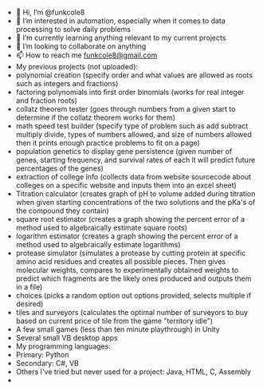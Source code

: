 - 👋 Hi, I’m @funkcole8
- 👀 I’m interested in automation, especially when it comes to data processing to solve daily problems
- 🌱 I’m currently learning anything relevant to my current projects
- 💞️ I’m looking to collaborate on anything
- 📫 How to reach me funkcole8@gmail.com
- My previous projects (not uploaded): 
-   polynomial creation (specify order and what values are allowed as roots such as integers and fractions)
-   factoring polynomials into first order binomials (works for real integer and fraction roots) 
-   collatz theorem tester (goes through numbers from a given start to determine if the collatz theorem works for them)
-   math speed test builder (specify type of problem such as add subtract multiply divide, types of numbers allowed, and size of numbers allowed then it prints enough practice problems to fit on a page)
-   population genetics to display gene persistence (given number of genes, starting frequency, and survival rates of each it will predict future percentages of the genes)
-   extraction of college info (collects data from website sourcecode about colleges on a specific website and inputs them into an excel sheet)
-   Titration calculator (creates graph of pH to volume added during titration when given starting concentrations of the two solutions and the pKa's of the compound they contain)
-   square root estimator (creates a graph showing the percent error of a method used to algebraically estimate square roots)
-   logarithm estimator (creates a graph showing the percent error of a method used to algebraically estimate logarithms)
-   protease simulator (simulates a protease by cutting protein at specific amino acid residues and creates all possible pieces. Then gives molecular weights, compares to experimentally obtained weights to predict which fragments are the likely ones produced and outputs them in a file)
-   choices (picks a random option out options provided, selects multiple if desired)
-   tiles and surveyors (calculates the optimal number of surveyors to buy based on current price of tile from the game "territory idle")
-   A few small games (less than ten minute playthrough) in Unity
-   Several small VB desktop apps
- My programming languages:
-   Primary: Python
-   Secondary: C#, VB
-   Others I've tried but never used for a project: Java, HTML, C, Assembly
-   
<!---
funkcole8/funkcole8 is a ✨ special ✨ repository because its `README.md` (this file) appears on your GitHub profile.
You can click the Preview link to take a look at your changes.
--->
